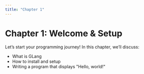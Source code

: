 ```yaml
---
title: "Chapter 1"
---
```


# Chapter 1: Welcome & Setup

Let’s start your programming journey! In this chapter, we’ll discuss:

- What is GLang
- How to install and setup
- Writing a program that displays "Hello, world!"
